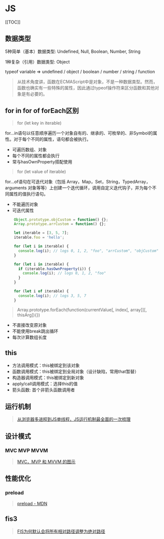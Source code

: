 # JS

[[TOC]]

## 数据类型

5种简单（基本）数据类型: Undefined, Null, Boolean, Number, String

1种复杂（引用）数据类型: Object

typeof variable => undefined / object / boolean / number / string / function

> 从技术角度讲，函数在ECMAScript中是对象，不是一种数据类型。然而，函数也确实有一些特殊的属性，因此通过typeof操作符来区分函数和其他对象是有必要的。


## for in for of forEach区别

> for (let key in iterable)

for...in语句以任意顺序遍历一个对象自有的、继承的、可枚举的、非Symbol的属性。对于每个不同的属性，语句都会被执行。

 - 可遍历数组、对象
 - 每个不同的属性都会执行
 - 常与hasOwnProperty搭配使用

> for (let value of iterable)

for...of语句在可迭代对象（包括 Array，Map，Set，String，TypedArray，arguments 对象等等）上创建一个迭代循环，调用自定义迭代钩子，并为每个不同属性的值执行语句。

 - 不能遍历对象
 - 可迭代属性

```js
    Object.prototype.objCustom = function() {};
    Array.prototype.arrCustom = function() {};

    let iterable = [3, 5, 7];
    iterable.foo = 'hello';

    for (let i in iterable) {
      console.log(i); // logs 0, 1, 2, "foo", "arrCustom", "objCustom"
    }

    for (let i in iterable) {
      if (iterable.hasOwnProperty(i)) {
        console.log(i); // logs 0, 1, 2, "foo"
      }
    }

    for (let i of iterable) {
      console.log(i); // logs 3, 5, 7
    }
```

> Array.prototype.forEach(function(currentValue[, index\[, array\]][, thisArg]){})

 - 不直接改变原对象
 - 不能使用break跳出循环
 - 每次计算数组长度


## this

 - 方法调用模式：this被绑定到该对象
 - 函数调用模式：this被绑定到全局对象（设计缺陷，常用that暂替）
 - 构造器调用模式：this被绑定到新对象
 - apply/call调用模式：选择this的值
 - 箭头函数: 首个非箭头函数调用者


## 运行机制

> [从浏览器多进程到JS单线程，JS运行机制最全面的一次梳理](https://segmentfault.com/a/1190000012925872)


## 设计模式

### MVC MVP MVVM

> [MVC，MVP 和 MVVM 的图示](http://www.ruanyifeng.com/blog/2015/02/mvcmvp_mvvm.html)


## 性能优化

### preload

> [preload - MDN](https://developer.mozilla.org/zh-CN/docs/Web/HTML/Preloading_content)


## fis3

> [FIS为何默认会将所有相对路径调整为绝对路径](https://github.com/fex-team/fis/issues/86)
